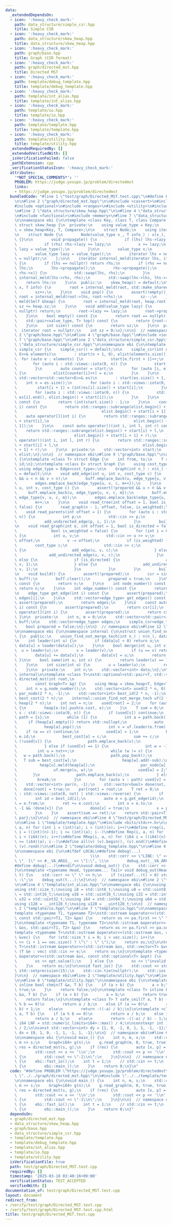 ```yaml
---
data:
  _extendedDependsOn:
  - icon: ':heavy_check_mark:'
    path: data_structure/simple_csr.hpp
    title: Simple CSR
  - icon: ':heavy_check_mark:'
    path: data_structure/skew_heap.hpp
    title: data_structure/skew_heap.hpp
  - icon: ':heavy_check_mark:'
    path: graph/base.hpp
    title: Graph (CSR format)
  - icon: ':heavy_check_mark:'
    path: graph/directed_mst.hpp
    title: Directed MST
  - icon: ':heavy_check_mark:'
    path: template/debug_template.hpp
    title: template/debug_template.hpp
  - icon: ':heavy_check_mark:'
    path: template/int_alias.hpp
    title: template/int_alias.hpp
  - icon: ':heavy_check_mark:'
    path: template/io.hpp
    title: template/io.hpp
  - icon: ':heavy_check_mark:'
    path: template/template.hpp
    title: template/template.hpp
  - icon: ':heavy_check_mark:'
    path: template/utility.hpp
    title: template/utility.hpp
  _extendedRequiredBy: []
  _extendedVerifiedWith: []
  _isVerificationFailed: false
  _pathExtension: cpp
  _verificationStatusIcon: ':heavy_check_mark:'
  attributes:
    '*NOT_SPECIAL_COMMENTS*': ''
    PROBLEM: https://judge.yosupo.jp/problem/directedmst
    links:
    - https://judge.yosupo.jp/problem/directedmst
  bundledCode: "#line 1 \"test/graph/Directed_MST.test.cpp\"\n#define PROBLEM \"https://judge.yosupo.jp/problem/directedmst\"\
    \n\n#line 2 \"graph/directed_mst.hpp\"\n\n#include <cassert>\n#include <numeric>\n\
    #include <optional>\n#include <ranges>\n#include <utility>\n#include <vector>\n\
    \n#line 2 \"data_structure/skew_heap.hpp\"\n\n#line 4 \"data_structure/skew_heap.hpp\"\
    \n#include <functional>\n#include <memory>\n#line 7 \"data_structure/skew_heap.hpp\"\
    \n\nnamespace ebi {\n\ntemplate <class Key, class T, class Compare = std::less<Key>>\
    \ struct skew_heap {\n  private:\n    using value_type = Key;\n    using Self\
    \ = skew_heap<Key, T, Compare>;\n\n    struct Node;\n    using iterator = std::shared_ptr<Node>;\n\
    \n    struct Node {\n        Node(value_type x_, T info_) : x(x_), info(info_)\
    \ {}\n\n        void propagate() {\n            if (lhs) lhs->lazy += lazy;\n\
    \            if (rhs) rhs->lazy += lazy;\n            x += lazy;\n           \
    \ lazy = value_type();\n        }\n\n        value_type x;\n        T info;\n\
    \        value_type lazy = value_type();\n        iterator lhs = nullptr, rhs\
    \ = nullptr;\n    };\n\n    iterator internal_meld(iterator lhs, iterator rhs)\
    \ {\n        if (lhs == nullptr) return rhs;\n        if (rhs == nullptr) return\
    \ lhs;\n        lhs->propagate();\n        rhs->propagate();\n        if (Compare()(lhs->x,\
    \ rhs->x)) {\n            std::swap(lhs, rhs);\n        }\n        lhs->rhs =\
    \ internal_meld(lhs->rhs, rhs);\n        std::swap(lhs->lhs, lhs->rhs);\n    \
    \    return lhs;\n    }\n\n  public:\n    skew_heap() = default;\n\n    void push(value_type\
    \ x, T info) {\n        root = internal_meld(root, std::make_shared<Node>(x, info));\n\
    \        sz++;\n    }\n\n    void pop() {\n        assert(!empty());\n       \
    \ root = internal_meld(root->lhs, root->rhs);\n        sz--;\n    }\n\n    void\
    \ meld(Self &heap) {\n        root = internal_meld(root, heap.root);\n       \
    \ sz += heap.sz;\n    }\n\n    void add(value_type lazy) {\n        if (root ==\
    \ nullptr) return;\n        root->lazy += lazy;\n        root->propagate();\n\
    \    }\n\n    bool empty() const {\n        return root == nullptr;\n    }\n\n\
    \    std::pair<value_type, T> top() const {\n        return {root->x, root->info};\n\
    \    }\n\n    int size() const {\n        return sz;\n    }\n\n  private:\n  \
    \  iterator root = nullptr;\n    int sz = 0;\n};\n\n}  // namespace ebi\n#line\
    \ 2 \"graph/base.hpp\"\n\n#line 4 \"graph/base.hpp\"\n#include <iostream>\n#line\
    \ 7 \"graph/base.hpp\"\n\n#line 2 \"data_structure/simple_csr.hpp\"\n\n#line 6\
    \ \"data_structure/simple_csr.hpp\"\n\nnamespace ebi {\n\ntemplate <class E> struct\
    \ simple_csr {\n    simple_csr() = default;\n\n    simple_csr(int n, const std::vector<std::pair<int,\
    \ E>>& elements)\n        : start(n + 1, 0), elist(elements.size()) {\n      \
    \  for (auto e : elements) {\n            start[e.first + 1]++;\n        }\n \
    \       for (auto i : std::views::iota(0, n)) {\n            start[i + 1] += start[i];\n\
    \        }\n        auto counter = start;\n        for (auto [i, e] : elements)\
    \ {\n            elist[counter[i]++] = e;\n        }\n    }\n\n    simple_csr(const\
    \ std::vector<std::vector<E>>& es)\n        : start(es.size() + 1, 0) {\n    \
    \    int n = es.size();\n        for (auto i : std::views::iota(0, n)) {\n   \
    \         start[i + 1] = (int)es[i].size() + start[i];\n        }\n        elist.resize(start.back());\n\
    \        for (auto i : std::views::iota(0, n)) {\n            std::copy(es[i].begin(),\
    \ es[i].end(), elist.begin() + start[i]);\n        }\n    }\n\n    int size()\
    \ const {\n        return (int)start.size() - 1;\n    }\n\n    const auto operator[](int\
    \ i) const {\n        return std::ranges::subrange(elist.begin() + start[i],\n\
    \                                     elist.begin() + start[i + 1]);\n    }\n\
    \    auto operator[](int i) {\n        return std::ranges::subrange(elist.begin()\
    \ + start[i],\n                                     elist.begin() + start[i +\
    \ 1]);\n    }\n\n    const auto operator()(int i, int l, int r) const {\n    \
    \    return std::ranges::subrange(elist.begin() + start[i] + l,\n            \
    \                         elist.begin() + start[i + 1] + r);\n    }\n    auto\
    \ operator()(int i, int l, int r) {\n        return std::ranges::subrange(elist.begin()\
    \ + start[i] + l,\n                                     elist.begin() + start[i\
    \ + 1] + r);\n    }\n\n  private:\n    std::vector<int> start;\n    std::vector<E>\
    \ elist;\n};\n\n}  // namespace ebi\n#line 9 \"graph/base.hpp\"\n\nnamespace ebi\
    \ {\n\ntemplate <class T> struct Edge {\n    int from, to;\n    T cost;\n    int\
    \ id;\n};\n\ntemplate <class E> struct Graph {\n    using cost_type = E;\n   \
    \ using edge_type = Edge<cost_type>;\n\n    Graph(int n_) : n(n_) {}\n\n    Graph()\
    \ = default;\n\n    void add_edge(int u, int v, cost_type c) {\n        assert(!prepared\
    \ && u < n && v < n);\n        buff.emplace_back(u, edge_type{u, v, c, m});\n\
    \        edges.emplace_back(edge_type{u, v, c, m++});\n    }\n\n    void add_undirected_edge(int\
    \ u, int v, cost_type c) {\n        assert(!prepared && u < n && v < n);\n   \
    \     buff.emplace_back(u, edge_type{u, v, c, m});\n        buff.emplace_back(v,\
    \ edge_type{v, u, c, m});\n        edges.emplace_back(edge_type{u, v, c, m});\n\
    \        m++;\n    }\n\n    void read_tree(int offset = 1, bool is_weighted =\
    \ false) {\n        read_graph(n - 1, offset, false, is_weighted);\n    }\n\n\
    \    void read_parents(int offset = 1) {\n        for (auto i : std::views::iota(1,\
    \ n)) {\n            int p;\n            std::cin >> p;\n            p -= offset;\n\
    \            add_undirected_edge(p, i, 1);\n        }\n        build();\n    }\n\
    \n    void read_graph(int e, int offset = 1, bool is_directed = false,\n     \
    \               bool is_weighted = false) {\n        for (int i = 0; i < e; i++)\
    \ {\n            int u, v;\n            std::cin >> u >> v;\n            u -=\
    \ offset;\n            v -= offset;\n            if (is_weighted) {\n        \
    \        cost_type c;\n                std::cin >> c;\n                if (is_directed)\
    \ {\n                    add_edge(u, v, c);\n                } else {\n      \
    \              add_undirected_edge(u, v, c);\n                }\n            }\
    \ else {\n                if (is_directed) {\n                    add_edge(u,\
    \ v, 1);\n                } else {\n                    add_undirected_edge(u,\
    \ v, 1);\n                }\n            }\n        }\n        build();\n    }\n\
    \n    void build() {\n        assert(!prepared);\n        csr = simple_csr<edge_type>(n,\
    \ buff);\n        buff.clear();\n        prepared = true;\n    }\n\n    int size()\
    \ const {\n        return n;\n    }\n\n    int node_number() const {\n       \
    \ return n;\n    }\n\n    int edge_number() const {\n        return m;\n    }\n\
    \n    edge_type get_edge(int i) const {\n        assert(prepared);\n        return\
    \ edges[i];\n    }\n\n    std::vector<edge_type> get_edges() const {\n       \
    \ assert(prepared);\n        return edges;\n    }\n\n    const auto operator[](int\
    \ i) const {\n        assert(prepared);\n        return csr[i];\n    }\n    auto\
    \ operator[](int i) {\n        assert(prepared);\n        return csr[i];\n   \
    \ }\n\n  private:\n    int n, m = 0;\n\n    std::vector<std::pair<int, edge_type>>\
    \ buff;\n\n    std::vector<edge_type> edges;\n    simple_csr<edge_type> csr;\n\
    \    bool prepared = false;\n};\n\n}  // namespace ebi\n#line 12 \"graph/directed_mst.hpp\"\
    \n\nnamespace ebi {\n\nnamespace internal {\n\nstruct union_find_not_merge_tech\
    \ {\n  public:\n    union_find_not_merge_tech(int n_) : n(n_), data(n, -1) {}\n\
    \n    int leader(int u) {\n        if (data[u] < 0) return u;\n        return\
    \ data[u] = leader(data[u]);\n    }\n\n    bool merge(int u, int v) {\n      \
    \  u = leader(u);\n        v = leader(v);\n        if (u == v) return false;\n\
    \        data[u] += data[v];\n        data[v] = u;\n        return true;\n   \
    \ }\n\n    bool same(int u, int v) {\n        return leader(u) == leader(v);\n\
    \    }\n\n    int size(int u) {\n        u = leader(u);\n        return -data[u];\n\
    \    }\n\n  private:\n    int n;\n    std::vector<int> data;\n};\n\n}  // namespace\
    \ internal\n\ntemplate <class T>\nstd::optional<std::pair<T, std::vector<int>>>\
    \ directed_mst(int root,\n                                                   \
    \        const Graph<T> &g) {\n    using Heap = skew_heap<T, Edge<T>, std::greater<T>>;\n\
    \    int n = g.node_number();\n    std::vector<int> used(2 * n, 0);\n    std::vector<int>\
    \ par_node(2 * n, -1);\n    std::vector<int> best_id(2 * n, -1);\n    std::vector<T>\
    \ best_cost(2 * n);\n    internal::union_find_not_merge_tech uf(2 * n);\n    std::vector<Heap>\
    \ heap(2 * n);\n    int nxt = n;\n    used[root] = 2;\n    for (auto e : g.get_edges())\
    \ {\n        heap[e.to].push(e.cost, e);\n    }\n    T sum = 0;\n    for (auto\
    \ s : std::views::iota(0, n)) {\n        if (used[s]) continue;\n        std::vector<int>\
    \ path = {s};\n        while (1) {\n            int a = path.back();\n       \
    \     if (heap[a].empty()) return std::nullopt;\n            auto [c, e] = heap[a].top();\n\
    \            heap[a].pop();\n            int v = uf.leader(e.from);\n        \
    \    if (a == v) continue;\n            used[a] = 1;\n            best_id[a] =\
    \ e.id;\n            best_cost[a] = c;\n            sum += c;\n            if\
    \ (!used[v]) {\n                path.emplace_back(v);\n                continue;\n\
    \            } else if (used[v] == 1) {\n                int w = -1;\n       \
    \         int u = nxt++;\n                while (w != v) {\n                 \
    \   w = path.back();\n                    path.pop_back();\n                 \
    \   T sub = best_cost[w];\n                    heap[w].add(-sub);\n          \
    \          heap[u].meld(heap[w]);\n                    par_node[w] = u;\n    \
    \                uf.merge(u, w);\n                    used[w] = 2;\n         \
    \       }\n                path.emplace_back(u);\n            } else\n       \
    \         break;\n        }\n        for (auto v : path) used[v] = 2;\n    }\n\
    \    std::vector<int> par(n, -1);\n    std::vector<bool> done(nxt, false);\n \
    \   done[root] = true;\n    par[root] = root;\n    T ret = 0;\n    for (auto i\
    \ : std::views::iota(0, nxt) | std::views::reverse) {\n        if (done[i]) continue;\n\
    \        int id = best_id[i];\n        auto e = g.get_edge(id);\n        par[e.to]\
    \ = e.from;\n        ret += e.cost;\n        int x = e.to;\n        while (x !=\
    \ -1 && !done[x]) {\n            done[x] = true;\n            x = par_node[x];\n\
    \        }\n    }\n    assert(sum == ret);\n    return std::pair<T, std::vector<int>>{sum,\
    \ par};\n}\n\n}  // namespace ebi\n#line 4 \"test/graph/Directed_MST.test.cpp\"\
    \n\n#line 1 \"template/template.hpp\"\n#include <bits/stdc++.h>\n\n#define rep(i,\
    \ a, n) for (int i = (int)(a); i < (int)(n); i++)\n#define rrep(i, a, n) for (int\
    \ i = ((int)(n)-1); i >= (int)(a); i--)\n#define Rep(i, a, n) for (i64 i = (i64)(a);\
    \ i < (i64)(n); i++)\n#define RRep(i, a, n) for (i64 i = ((i64)(n)-i64(1)); i\
    \ >= (i64)(a); i--)\n#define all(v) (v).begin(), (v).end()\n#define rall(v) (v).rbegin(),\
    \ (v).rend()\n\n#line 2 \"template/debug_template.hpp\"\n\n#line 4 \"template/debug_template.hpp\"\
    \n\nnamespace ebi {\n\n#ifdef LOCAL\n#define debug(...)                      \
    \                                \\\n    std::cerr << \"LINE: \" << __LINE__ <<\
    \ \"  [\" << #__VA_ARGS__ << \"]:\", \\\n        debug_out(__VA_ARGS__)\n#else\n\
    #define debug(...)\n#endif\n\nvoid debug_out() {\n    std::cerr << std::endl;\n\
    }\n\ntemplate <typename Head, typename... Tail> void debug_out(Head h, Tail...\
    \ t) {\n    std::cerr << \" \" << h;\n    if (sizeof...(t) > 0) std::cerr << \"\
    \ :\";\n    debug_out(t...);\n}\n\n}  // namespace ebi\n#line 2 \"template/int_alias.hpp\"\
    \n\n#line 4 \"template/int_alias.hpp\"\n\nnamespace ebi {\n\nusing ld = long double;\n\
    using std::size_t;\nusing i8 = std::int8_t;\nusing u8 = std::uint8_t;\nusing i16\
    \ = std::int16_t;\nusing u16 = std::uint16_t;\nusing i32 = std::int32_t;\nusing\
    \ u32 = std::uint32_t;\nusing i64 = std::int64_t;\nusing u64 = std::uint64_t;\n\
    using i128 = __int128_t;\nusing u128 = __uint128_t;\n\n}  // namespace ebi\n#line\
    \ 2 \"template/io.hpp\"\n\n#line 7 \"template/io.hpp\"\n\nnamespace ebi {\n\n\
    template <typename T1, typename T2>\nstd::ostream &operator<<(std::ostream &os,\
    \ const std::pair<T1, T2> &pa) {\n    return os << pa.first << \" \" << pa.second;\n\
    }\n\ntemplate <typename T1, typename T2>\nstd::istream &operator>>(std::istream\
    \ &os, std::pair<T1, T2> &pa) {\n    return os >> pa.first >> pa.second;\n}\n\n\
    template <typename T>\nstd::ostream &operator<<(std::ostream &os, const std::vector<T>\
    \ &vec) {\n    for (std::size_t i = 0; i < vec.size(); i++)\n        os << vec[i]\
    \ << (i + 1 == vec.size() ? \"\" : \" \");\n    return os;\n}\n\ntemplate <typename\
    \ T>\nstd::istream &operator>>(std::istream &os, std::vector<T> &vec) {\n    for\
    \ (T &e : vec) std::cin >> e;\n    return os;\n}\n\ntemplate <typename T>\nstd::ostream\
    \ &operator<<(std::ostream &os, const std::optional<T> &opt) {\n    if (opt) {\n\
    \        os << opt.value();\n    } else {\n        os << \"invalid value\";\n\
    \    }\n    return os;\n}\n\nvoid fast_io() {\n    std::cout << std::fixed <<\
    \ std::setprecision(15);\n    std::cin.tie(nullptr);\n    std::ios::sync_with_stdio(false);\n\
    }\n\n}  // namespace ebi\n#line 2 \"template/utility.hpp\"\n\n#line 5 \"template/utility.hpp\"\
    \n\n#line 8 \"template/utility.hpp\"\n\nnamespace ebi {\n\ntemplate <class T>\
    \ inline bool chmin(T &a, T b) {\n    if (a > b) {\n        a = b;\n        return\
    \ true;\n    }\n    return false;\n}\n\ntemplate <class T> inline bool chmax(T\
    \ &a, T b) {\n    if (a < b) {\n        a = b;\n        return true;\n    }\n\
    \    return false;\n}\n\ntemplate <class T> T safe_ceil(T a, T b) {\n    if (a\
    \ % b == 0)\n        return a / b;\n    else if (a >= 0)\n        return (a /\
    \ b) + 1;\n    else\n        return -((-a) / b);\n}\n\ntemplate <class T> T safe_floor(T\
    \ a, T b) {\n    if (a % b == 0)\n        return a / b;\n    else if (a >= 0)\n\
    \        return a / b;\n    else\n        return -((-a) / b) - 1;\n}\n\nconstexpr\
    \ i64 LNF = std::numeric_limits<i64>::max() / 4;\n\nconstexpr int INF = std::numeric_limits<int>::max()\
    \ / 2;\n\nconst std::vector<int> dy = {1, 0, -1, 0, 1, 1, -1, -1};\nconst std::vector<int>\
    \ dx = {0, 1, 0, -1, 1, -1, 1, -1};\n\n}  // namespace ebi\n#line 6 \"test/graph/Directed_MST.test.cpp\"\
    \n\nnamespace ebi {\n\nvoid main_() {\n    int n, m, s;\n    std::cin >> n >>\
    \ m >> s;\n    Graph<i64> g(n);\n    g.read_graph(m, 0, true, true);\n    auto\
    \ res = directed_mst(s, g);\n    if (res) {\n        auto [x, p] = res.value();\n\
    \        std::cout << x << '\\n';\n        std::cout << p << '\\n';\n    } else\
    \ {\n        std::cout << \"-1\\n\";\n    }\n}\n\n}  // namespace ebi\n\nint main()\
    \ {\n    ebi::fast_io();\n    int t = 1;\n    // std::cin >> t;\n    while (t--)\
    \ {\n        ebi::main_();\n    }\n    return 0;\n}\n"
  code: "#define PROBLEM \"https://judge.yosupo.jp/problem/directedmst\"\n\n#include\
    \ \"../../graph/directed_mst.hpp\"\n\n#include \"../../template/template.hpp\"\
    \n\nnamespace ebi {\n\nvoid main_() {\n    int n, m, s;\n    std::cin >> n >>\
    \ m >> s;\n    Graph<i64> g(n);\n    g.read_graph(m, 0, true, true);\n    auto\
    \ res = directed_mst(s, g);\n    if (res) {\n        auto [x, p] = res.value();\n\
    \        std::cout << x << '\\n';\n        std::cout << p << '\\n';\n    } else\
    \ {\n        std::cout << \"-1\\n\";\n    }\n}\n\n}  // namespace ebi\n\nint main()\
    \ {\n    ebi::fast_io();\n    int t = 1;\n    // std::cin >> t;\n    while (t--)\
    \ {\n        ebi::main_();\n    }\n    return 0;\n}"
  dependsOn:
  - graph/directed_mst.hpp
  - data_structure/skew_heap.hpp
  - graph/base.hpp
  - data_structure/simple_csr.hpp
  - template/template.hpp
  - template/debug_template.hpp
  - template/int_alias.hpp
  - template/io.hpp
  - template/utility.hpp
  isVerificationFile: true
  path: test/graph/Directed_MST.test.cpp
  requiredBy: []
  timestamp: '2025-03-18 03:40:16+09:00'
  verificationStatus: TEST_ACCEPTED
  verifiedWith: []
documentation_of: test/graph/Directed_MST.test.cpp
layout: document
redirect_from:
- /verify/test/graph/Directed_MST.test.cpp
- /verify/test/graph/Directed_MST.test.cpp.html
title: test/graph/Directed_MST.test.cpp
---
```

